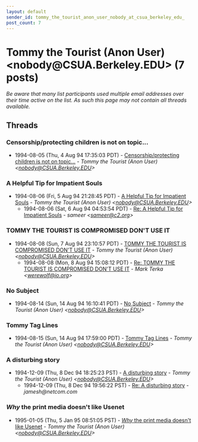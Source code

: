 ```yaml
---
layout: default
sender_id: tommy_the_tourist_anon_user_nobody_at_csua_berkeley_edu_
post_count: 7
---
```


# Tommy the Tourist (Anon User) <nobody<span>@</span>CSUA.Berkeley.EDU> (7 posts)

_Be aware that many list participants used multiple email addresses over their time active on the list. As such this page may not contain all threads available._

## Threads

### Censorship/protecting children is not on topic...
+ 1994-08-05 (Thu, 4 Aug 94 17:35:03 PDT) - [Censorship/protecting children is not on topic...](/archive/1994/08/5c8d3605dd4d80836dd16ca1f0c2c958efc824cec137f1ad38bb0853d377dd84) - _Tommy the Tourist (Anon User) \<nobody@CSUA.Berkeley.EDU\>_

### A Helpful Tip for Impatient Souls
+ 1994-08-06 (Fri, 5 Aug 94 21:28:45 PDT) - [A Helpful Tip for Impatient Souls](/archive/1994/08/542715a6f29eb8f6fe406ddde5cab0da156a4f459f33647ef207ed9b966d006e) - _Tommy the Tourist (Anon User) \<nobody@CSUA.Berkeley.EDU\>_
  + 1994-08-06 (Sat, 6 Aug 94 04:53:54 PDT) - [Re: A Helpful Tip for Impatient Souls](/archive/1994/08/c3407b2b4c3935aa3f9edccc91fdaa570387df196f2f27660f1122bcbdca16e6) - _sameer \<sameer@c2.org\>_

### TOMMY THE TOURIST IS COMPROMISED DON'T USE IT
+ 1994-08-08 (Sun, 7 Aug 94 23:10:57 PDT) - [TOMMY THE TOURIST IS COMPROMISED DON'T USE IT](/archive/1994/08/1ca9989995dc66881138c9917ce350ba6a6546f18e3dbc58112ad4816126f941) - _Tommy the Tourist (Anon User) \<nobody@CSUA.Berkeley.EDU\>_
  + 1994-08-08 (Mon, 8 Aug 94 15:08:12 PDT) - [Re: TOMMY THE TOURIST IS COMPROMISED DON'T USE IT](/archive/1994/08/b493dfafe30aa399155ab58c2716e2513bd6f27165c9b472fb12fda3d9623f26) - _Mark Terka \<werewolf@io.org\>_

### No Subject
+ 1994-08-14 (Sun, 14 Aug 94 16:10:41 PDT) - [No Subject](/archive/1994/08/9eac87d03d12b78fe0cb1278440c2bb763a06e7542040325c81ce29c3422a1e4) - _Tommy the Tourist (Anon User) \<nobody@CSUA.Berkeley.EDU\>_

### Tommy Tag Lines
+ 1994-08-15 (Sun, 14 Aug 94 17:59:00 PDT) - [Tommy Tag Lines](/archive/1994/08/ffdd5e1bd4e6bfcd99d63f138ea6f579145a655d4015f8610e1601ba9b74ac78) - _Tommy the Tourist (Anon User) \<nobody@CSUA.Berkeley.EDU\>_

### A disturbing story
+ 1994-12-09 (Thu, 8 Dec 94 18:25:23 PST) - [A disturbing story](/archive/1994/12/f7af63606f1b84671c7fbfb7fedc94136cb5f227d941b97c9744775c4301ebb4) - _Tommy the Tourist (Anon User) \<nobody@CSUA.Berkeley.EDU\>_
  + 1994-12-09 (Thu, 8 Dec 94 19:56:22 PST) - [Re: A disturbing story](/archive/1994/12/91c892490f5f2124f2e7e1b086b9cfcba7f6c03833801687b9d4fc36013f0140) - _jamesh@netcom.com_

### _Why_ the print media doesn't like Usenet
+ 1995-01-05 (Thu, 5 Jan 95 08:51:05 PST) - [_Why_ the print media doesn't like Usenet](/archive/1995/01/1af669fa67f5c6bb81a333940606a6fa89e728267079600ca2d24f7c4fa89919) - _Tommy the Tourist (Anon User) \<nobody@CSUA.Berkeley.EDU\>_

